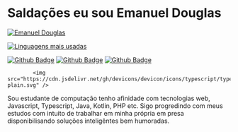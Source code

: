 # Saldações eu sou Emanuel Douglas


<link rel="stylesheet" type="text/css" href="https://www.w3schools.com/w3css/4/w3.css" media="screen" />

  [![Emanuel Douglas](https://github-readme-stats.vercel.app/api?username=emanueldsc&show_icons=true&count_private=true)](https://github.com/anuraghazra/github-readme-stats)

 [![Linguagens mais usadas](https://github-readme-stats.vercel.app/api/top-langs/?username=emanueldsc&custom_title=Linguagens%20mais%20usadas)](https://github.com/anuraghazra/github-readme-stats)


[![Github Badge](https://img.shields.io/badge/-Github-000?style=flat-square&logo=Github&logoColor=white)](https://github.com/emanueldsc)
[![Github Badge](https://img.shields.io/badge/-Linkedin-0a66c2?style=flat-square&logo=linkedin&logoColor=white)](https://www.linkedin.com/in/emanueldouglas/)
[![Github Badge](https://img.shields.io/badge/-email-db4a39?style=flat-square&logo=gmail&logoColor=white)](mailto:emanuel.douglas.sc@gmail.com)


<div class="w3-container">

  
            <img src="https://cdn.jsdelivr.net/gh/devicons/devicon/icons/typescript/typescript-plain.svg" />
          
</div>
          


Sou estudante de computação tenho afinidade com tecnologias web, Javascript, Typescript, Java, Kotlin, PHP etc. 
Sigo progredindo com meus estudos com intuito de trabalhar em minha própria em presa disponibilisando soluções inteligêntes bem humoradas.
